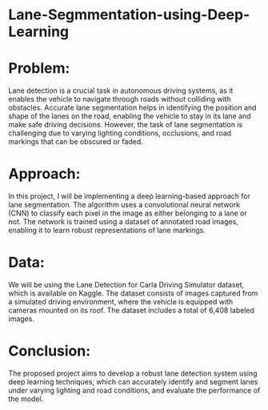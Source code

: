 # Lane-Segmmentation-using-Deep-Learning

# Problem:
Lane detection is a crucial task in autonomous driving systems, as it enables the vehicle to
navigate through roads without colliding with obstacles. Accurate lane segmentation helps in
identifying the position and shape of the lanes on the road, enabling the vehicle to stay in its lane
and make safe driving decisions. However, the task of lane segmentation is challenging due to
varying lighting conditions, occlusions, and road markings that can be obscured or faded.

# Approach:
In this project, I will be implementing a deep learning-based approach for lane segmentation.
The algorithm uses a convolutional neural network (CNN) to classify each pixel in the image as
either belonging to a lane or not. The network is trained using a dataset of annotated road
images, enabling it to learn robust representations of lane markings.

# Data:
We will be using the Lane Detection for Carla Driving Simulator dataset, which is available on
Kaggle. The dataset consists of images captured from a simulated driving environment, where
the vehicle is equipped with cameras mounted on its roof. The dataset includes a total of 6,408
labeled images.

# Conclusion:
The proposed project aims to develop a robust lane detection system using deep learning
techniques, which can accurately identify and segment lanes under varying lighting and road
conditions, and evaluate the performance of the model.

